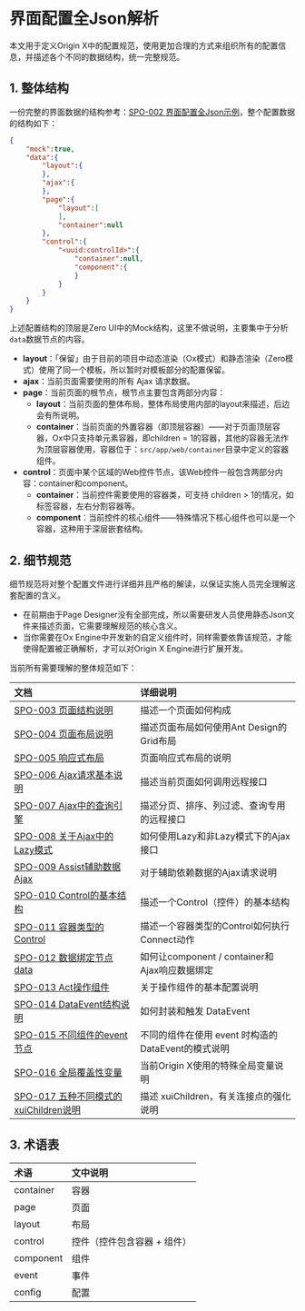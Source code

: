 # 界面配置全Json解析

本文用于定义Origin X中的配置规范，使用更加合理的方式来组织所有的配置信息，并描述各个不同的数据结构，统一完整规范。

## 1. 整体结构

一份完整的界面数据的结构参考：[SPO-002 界面配置全Json示例](/specification/3-origin-xgui-fan/spo-002-jie-mian-pei-zhi-quan-json-shi-li.html)，整个配置数据的结构如下：

```json
{
    "mock":true,
    "data":{
        "layout":{
        },
        "ajax":{
        },
        "page":{
            "layout":[
            ],
            "container":null
        },
        "control":{
            "<uuid:controlId>":{
                "container":null,
                "component":{
                }
            }
        }
    }
}
```

上述配置结构的顶层是Zero UI中的Mock结构，这里不做说明，主要集中于分析`data`数据节点的内容。

* **layout**：「保留」由于目前的项目中动态渲染（Ox模式）和静态渲染（Zero模式）使用了同一个模板，所以暂时对模板部分的配置保留。
* **ajax**：当前页面需要使用的所有 Ajax 请求数据。
* **page**：当前页面的根节点，根节点主要包含两部分内容：
  * **layout**：当前页面的整体布局，整体布局使用内部的layout来描述，后边会有所说明。
  * **container**：当前页面的外置容器（即顶层容器）——对于页面顶层容器，Ox中只支持单元素容器，即children = 1的容器，其他的容器无法作为顶层容器使用，容器位于：`src/app/web/container`目录中定义的容器组件。
* **control**：页面中某个区域的Web控件节点，该Web控件一般包含两部分内容：container和component。
  * **container**：当前控件需要使用的容器类，可支持 children  &gt; 1的情况，如标签容器，左右分割容器等。
  * **component**：当前控件的核心组件——特殊情况下核心组件也可以是一个容器，这种用于深层嵌套结构。

## 2. 细节规范

细节规范将对整个配置文件进行详细并且严格的解读，以保证实施人员完全理解这套配置的含义。

* 在前期由于Page Designer没有全部完成，所以需要研发人员使用静态Json文件来描述页面，它需要理解规范的核心含义。
* 当你需要在Ox Engine中开发新的自定义组件时，同样需要依靠该规范，才能使得配置被正确解析，才可以对Origin X Engine进行扩展开发。

当前所有需要理解的整体规范如下：

| 文档 | 详细说明 |
| :--- | :--- |
| [SPO-003 页面结构说明](/specification/3-origin-xgui-fan/spo-003-bu-ju-pei-zhi-gui-fan.html) | 描述一个页面如何构成 |
| [SPO-004 页面布局说明](/specification/3-origin-xgui-fan/spo-004-ye-mian-bu-ju-shuo-ming.html) | 描述页面布局如何使用Ant Design的Grid布局 |
| [SPO-005 响应式布局](/specification/3-origin-xgui-fan/spo-005-xiang-ying-shi-bu-ju.html) | 页面响应式布局的说明 |
| [SPO-006 Ajax请求基本说明](/specification/3-origin-xgui-fan/spo-006-ajaxqing-qiu-ji-ben-shuo-ming.html) | 描述当前页面如何调用远程接口 |
| [SPO-007 Ajax中的查询引擎](/specification/3-origin-xgui-fan/spo-007-ajaxzhong-de-cha-xun-yin-qing.html) | 描述分页、排序、列过滤、查询专用的远程接口 |
| [SPO-008 关于Ajax中的Lazy模式](/specification/3-origin-xgui-fan/spo-008-guan-yu-ajax-zhong-de-lazy-mo-shi.html) | 如何使用Lazy和非Lazy模式下的Ajax接口 |
| [SPO-009 Assist辅助数据Ajax](/specification/3-origin-xgui-fan/spo-009-assistfu-zhu-shu-ju-ajax.html) | 对于辅助依赖数据的Ajax请求说明 |
| [SPO-010 Control的基本结构](/specification/3-origin-xgui-fan/spo-010-controlde-ji-ben-jie-gou.html) | 描述一个Control（控件）的基本结构 |
| [SPO-011 容器类型的Control](/specification/3-origin-xgui-fan/spo-011-rong-qi-lei-xing-de-control.html) | 描述一个容器类型的Control如何执行Connect动作 |
| [SPO-012 数据绑定节点data](/specification/3-origin-xgui-fan/spo-012-shu-ju-bang-ding-jie-dian-data.html) | 如何让component / container和Ajax响应数据绑定 |
| [SPO-013 Act操作组件](/specification/3-origin-xgui-fan/spo-013-actcao-zuo-zu-jian.html) | 关于操作组件的基本配置说明 |
| [SPO-014 DataEvent结构说明](/specification/3-origin-xgui-fan/spo-014-dataeventpei-zhi-shuo-ming.html) | 如何封装和触发 DataEvent |
| [SPO-015 不同组件的event节点](/specification/3-origin-xgui-fan/spo-015-bu-tong-zu-jian-de-event-jie-dian.html) | 不同的组件在使用 event 时构造的 DataEvent的模式说明 |
| [SPO-016 全局覆盖性变量](/specification/3-origin-xgui-fan/spo-016-quan-ju-fu-gai-xing-bian-liang.html) | 当前Origin X使用的特殊全局变量说明 |
| [SPO-017 五种不同模式的xuiChildren说明](/specification/3-origin-xgui-fan/spo-017-wu-zhong-bu-tong-mo-shi-de-xuichildren-shuo-ming.html) | 描述 xuiChildren，有关连接点的强化说明 |

## 3. 术语表

| 术语 | 文中说明 |
| :--- | :--- |
| container | 容器 |
| page | 页面 |
| layout | 布局 |
| control | 控件（控件包含容器 + 组件） |
| component | 组件 |
| event | 事件 |
| config | 配置 |




